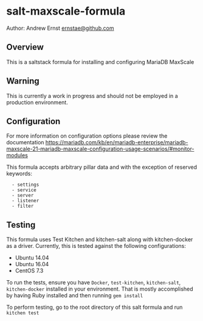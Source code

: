 salt-maxscale-formula
====
Author: Andrew Ernst <ernstae@github.com>

Overview
--
This is a saltstack formula for installing and configuring MariaDB MaxScale

Warning
--
This is currently a work in progress and should not be employed in a production environment.

Configuration
--
For more information on configuration options please review the documentation https://mariadb.com/kb/en/mariadb-enterprise/mariadb-maxscale-21-mariadb-maxscale-configuration-usage-scenarios/#monitor-modules

This formula accepts arbitrary pillar data and with the exception of reserved keywords:

```
  - settings
  - service
  - server
  - listener
  - filter
```


Testing
--
This formula uses Test Kitchen and kitchen-salt along with kitchen-docker as a driver.  Currently, this is tested against the following configurations:

* Ubuntu 14.04
* Ubuntu 16.04
* CentOS 7.3

To run the tests, ensure you have `Docker`, `test-kitchen`, `kitchen-salt`, `kitchen-docker` installed in your environment.  That is mostly accomplished by having Ruby installed and then running `gem install`

To perform testing, go to the root directory of this salt formula and run `kitchen test`
